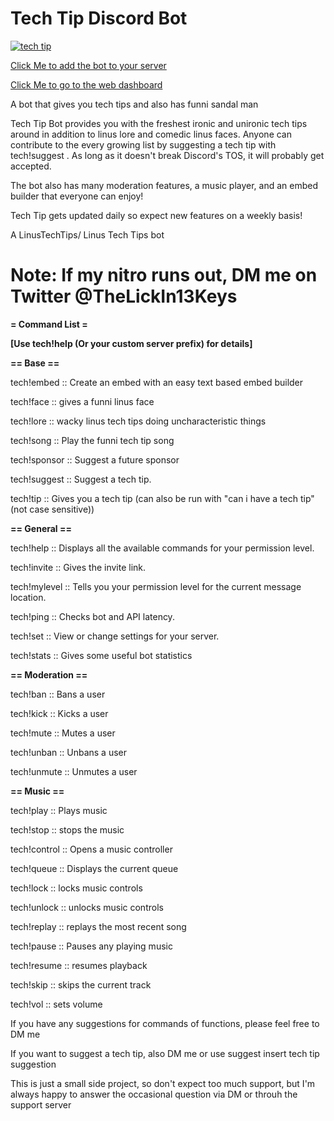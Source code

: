 ﻿# Tech Tip Discord Bot
 
<a href="https://top.gg/bot/703685163191762944" >
  <img src="https://top.gg/api/widget/703685163191762944.svg" alt="tech tip" />
</a>

[Click Me to add the bot to your server](https://discord.com/oauth2/authorize?client_id=703685163191762944&scope=bot&permissions=8)

[Click Me to go to the web dashboard](https://www.techtip.ml)

A bot that gives you tech tips and also has funni sandal man

Tech Tip Bot provides you with the freshest ironic and unironic tech tips around in addition to linus lore and comedic linus faces. Anyone can contribute to the every growing list by suggesting a tech tip with tech!suggest <a tech tip>. As long as it doesn't break Discord's TOS, it will probably get accepted.

The bot also has many moderation features, a music player, and an embed builder that everyone can enjoy!

Tech Tip gets updated daily so expect new features on a weekly basis!

A LinusTechTips/ Linus Tech Tips bot

# Note: If my nitro runs out, DM me on Twitter @TheLickIn13Keys

**= Command List =**

**[Use tech!help (Or your custom server prefix) <command name> for details]**

**== Base ==**

tech!embed   :: Create an embed with an easy text based embed builder

tech!face    :: gives a funni linus face

tech!lore    :: wacky linus tech tips doing uncharacteristic things

tech!song    :: Play the funni tech tip song

tech!sponsor :: Suggest a future sponsor

tech!suggest :: Suggest a tech tip.

tech!tip     :: Gives you a tech tip (can also be run with "can i have a tech tip" (not case sensitive))


**== General ==**

tech!help    :: Displays all the available commands for your permission level.

tech!invite  :: Gives the invite link.

tech!mylevel :: Tells you your permission level for the current message location.

tech!ping    :: Checks bot and API latency.

tech!set     :: View or change settings for your server.

tech!stats   :: Gives some useful bot statistics


**== Moderation ==**

tech!ban     :: Bans a user

tech!kick    :: Kicks a user

tech!mute    :: Mutes a user

tech!unban   :: Unbans a user

tech!unmute  :: Unmutes a user
 
 
 **== Music ==**

tech!play    :: Plays music

tech!stop    :: stops the music

tech!control :: Opens a music controller

tech!queue   :: Displays the current queue

tech!lock    :: locks music controls
 
tech!unlock  :: unlocks music controls

tech!replay  :: replays the most recent song

tech!pause   :: Pauses any playing music

tech!resume  :: resumes playback
 
tech!skip    :: skips the current track

tech!vol     :: sets volume
 

If you have any suggestions for commands of functions, please feel free to DM me

If you want to suggest a tech tip, also DM me or use suggest insert tech tip suggestion

This is just a small side project, so don't expect too much support, but I'm always happy to answer the occasional question via DM or throuh the support server
